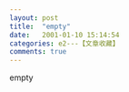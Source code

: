 ```yaml
---
layout: post
title:  "empty"
date:   2001-01-10 15:14:54
categories: e2---【文章收藏】
comments: true
---
```

empty
